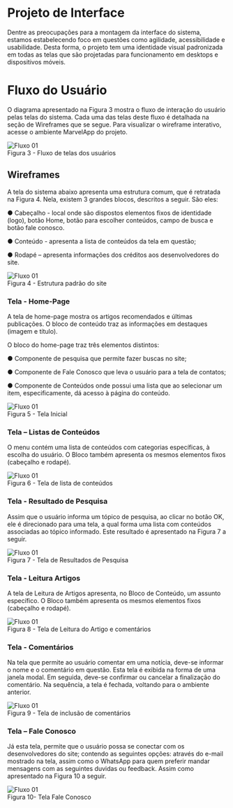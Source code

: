 
# Projeto de Interface

Dentre as preocupações para a montagem da interface do sistema, estamos estabelecendo foco em questões como agilidade, acessibilidade e usabilidade. Desta forma, o projeto tem uma identidade visual padronizada em todas as telas que são projetadas para funcionamento em desktops e dispositivos móveis.

# Fluxo do Usuário #

O diagrama apresentado na Figura 3 mostra o fluxo de interação do usuário pelas telas do sistema. Cada uma das telas deste fluxo é detalhada na seção de Wireframes que se segue. Para visualizar o wireframe interativo, acesse o ambiente MarvelApp do projeto.

![Fluxo 01](https://thumbs2.imgbox.com/4d/36/ci6kqxci_t.jpeg)
<br/>
Figura 3 - Fluxo de telas dos usuários

## Wireframes

A tela do sistema abaixo apresenta uma estrutura comum, que é retratada na Figura 4. Nela, existem 3 grandes blocos, descritos a seguir. São eles:

●	Cabeçalho - local onde são dispostos elementos fixos de identidade (logo), botão Home, botão para escolher conteúdos, campo de busca e botão fale conosco.

●	Conteúdo - apresenta a lista de conteúdos da tela em questão;

●	Rodapé – apresenta informações dos créditos aos desenvolvedores do site.

![Fluxo 01](https://thumbs2.imgbox.com/30/ee/BYhZy8fx_t.png)
<br/>
Figura 4 - Estrutura padrão do site


### Tela - Home-Page ### 

A tela de home-page mostra os artigos recomendados e últimas publicações. O bloco de conteúdo traz as informações em destaques (imagem e título). 

O bloco do home-page traz três elementos distintos:

●	Componente de pesquisa que permite fazer buscas no site;

●	Componente de Fale Conosco que leva o usuário para a tela de contatos;

●	Componente de Conteúdos onde possui uma lista que ao selecionar um item, especificamente, dá acesso à página do conteúdo.

![Fluxo 01](https://thumbs2.imgbox.com/1b/8c/Ng1jX7qc_t.png)
<br/>
Figura 5 - Tela Inicial

### Tela – Listas de Conteúdos ###

O menu contém uma lista de conteúdos com categorias específicas, à escolha do usuário. O Bloco também apresenta os mesmos elementos fixos (cabeçalho e rodapé). 


![Fluxo 01](https://thumbs2.imgbox.com/c3/74/yK9br6sh_t.png)
<br/>
Figura 6 - Tela de lista de conteúdos

### Tela - Resultado de Pesquisa ###

Assim que o usuário informa um tópico de pesquisa, ao clicar no botão OK, ele é direcionado para uma tela, a qual forma uma lista com conteúdos associadas ao tópico informado. Este resultado é apresentado na Figura 7 a seguir.


![Fluxo 01](https://thumbs2.imgbox.com/94/c0/sJa0lJlR_t.png)
<br/>
Figura 7 - Tela de Resultados de Pesquisa

### Tela - Leitura Artigos ###

A tela de Leitura de Artigos apresenta, no Bloco de Conteúdo, um assunto específico. O Bloco também apresenta os mesmos elementos fixos (cabeçalho e rodapé). 


![Fluxo 01](https://thumbs2.imgbox.com/4b/fb/1V2bPALn_t.png)
<br/>
Figura 8 - Tela de Leitura do Artigo e comentários

### Tela - Comentários ###

Na tela que permite ao usuário comentar em uma notícia, deve-se informar o nome e o comentário em questão. Esta tela é exibida na forma de uma janela modal. Em seguida, deve-se confirmar ou cancelar a finalização do comentário. Na sequência, a tela é fechada, voltando para o ambiente anterior.

![Fluxo 01](https://thumbs2.imgbox.com/60/98/PH35Wn6i_t.png)
<br/>
Figura 9 - Tela de inclusão de comentários

### Tela – Fale Conosco ###

Já esta tela, permite que o usuário possa se conectar com os desenvolvedores do site; contendo as seguintes opções: através do e-mail mostrado na tela, assim como o WhatsApp para quem preferir mandar mensagens com as seguintes duvidas ou feedback. Assim como apresentado na Figura 10 a seguir. 


![Fluxo 01](https://thumbs2.imgbox.com/5c/16/1f0KJRvC_t.png)
<br/>
Figura 10- Tela Fale Conosco


